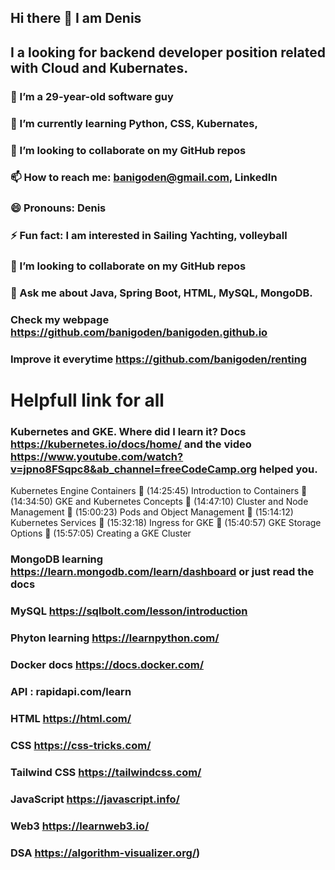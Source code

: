 ## Hi there 👋 I am Denis
##  I a looking for backend developer position related with Cloud and Kubernates.
### 🔭 I’m a 29-year-old software guy
### 🌱 I’m currently learning Python, CSS, Kubernates, 
### 👯 I’m looking to collaborate on my GitHub repos
### 📫 How to reach me: banigoden@gmail.com, LinkedIn
### 😄 Pronouns: Denis
### ⚡ Fun fact: I am interested in Sailing Yachting, volleyball
### 👯 I’m looking to collaborate on my GitHub repos
### 💬 Ask me about Java, Spring Boot, HTML, MySQL, MongoDB.
### Check my webpage https://github.com/banigoden/banigoden.github.io
### Improve it everytime https://github.com/banigoden/renting
# Helpfull link for all
### Kubernetes  and GKE. Where did I learn it? Docs https://kubernetes.io/docs/home/ and the video https://www.youtube.com/watch?v=jpno8FSqpc8&ab_channel=freeCodeCamp.org helped you.
Kubernetes Engine Containers
🎤 (14:25:45) Introduction to Containers
🎤 (14:34:50) GKE and Kubernetes Concepts
🎤 (14:47:10) Cluster and Node Management
🎤 (15:00:23) Pods and Object Management
🎤 (15:14:12) Kubernetes Services
🎤 (15:32:18) Ingress for GKE
🎤 (15:40:57) GKE Storage Options
🎤 (15:57:05) Creating a GKE Cluster
### MongoDB learning https://learn.mongodb.com/learn/dashboard or just read the docs
### MySQL https://sqlbolt.com/lesson/introduction
### Phyton learning https://learnpython.com/
### Docker docs https://docs.docker.com/
### API : rapidapi.com/learn
### HTML https://html.com/
### CSS  https://css-tricks.com/
### Tailwind CSS  https://tailwindcss.com/
### JavaScript  https://javascript.info/
### Web3  https://learnweb3.io/
### DSA https://algorithm-visualizer.org/)


